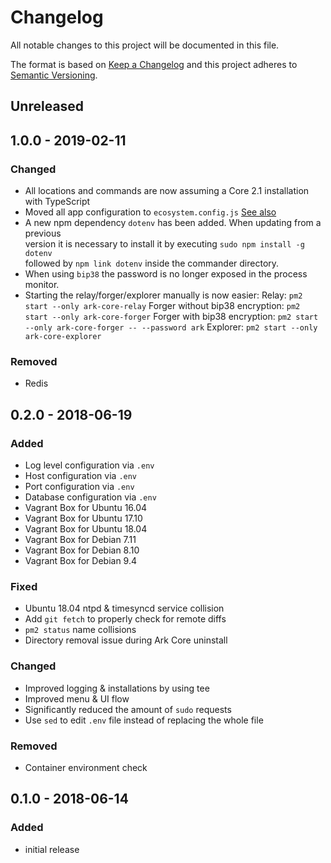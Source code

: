 # Changelog

All notable changes to this project will be documented in this file.

The format is based on [Keep a Changelog](http://keepachangelog.com/en/1.0.0/)
and this project adheres to [Semantic Versioning](http://semver.org/spec/v2.0.0.html).

## Unreleased

## 1.0.0 - 2019-02-11

### Changed

- All locations and commands are now assuming a Core 2.1 installation with TypeScript
- Moved all app configuration to `ecosystem.config.js` [See also](https://pm2.io/doc/en/runtime/guide/ecosystem-file/)
- A new npm dependency `dotenv` has been added. When updating from a previous  
version it is necessary to install it by executing `sudo npm install -g dotenv`  
followed by `npm link dotenv` inside the commander directory.
- When using `bip38` the password is no longer exposed in the process monitor.
- Starting the relay/forger/explorer manually is now easier:
    Relay:
    `pm2 start --only ark-core-relay`
    Forger without bip38 encryption:
    `pm2 start --only ark-core-forger`
    Forger with bip38 encryption:
    `pm2 start --only ark-core-forger -- --password ark`
    Explorer:
    `pm2 start --only ark-core-explorer`

### Removed
- Redis

## 0.2.0 - 2018-06-19

### Added
- Log level configuration via `.env`
- Host configuration via `.env`
- Port configuration via `.env`
- Database configuration via `.env`
- Vagrant Box for Ubuntu 16.04
- Vagrant Box for Ubuntu 17.10
- Vagrant Box for Ubuntu 18.04
- Vagrant Box for Debian 7.11
- Vagrant Box for Debian 8.10
- Vagrant Box for Debian 9.4

### Fixed
- Ubuntu 18.04 ntpd & timesyncd service collision
- Add `git fetch` to properly check for remote diffs
- `pm2 status` name collisions
- Directory removal issue during Ark Core uninstall

### Changed
- Improved logging & installations by using tee
- Improved menu & UI flow
- Significantly reduced the amount of `sudo` requests
- Use `sed` to edit `.env` file instead of replacing the whole file

### Removed
- Container environment check

## 0.1.0 - 2018-06-14

### Added
- initial release
